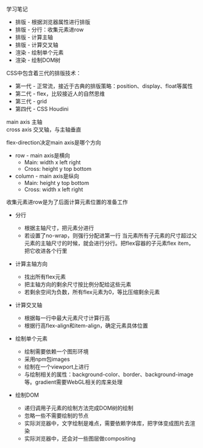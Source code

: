 学习笔记

* 排版 - 根据浏览器属性进行排版
* 排版 - 分行：收集元素进row
* 排版 - 计算主轴
* 排版 - 计算交叉轴
* 渲染 - 绘制单个元素
* 渲染 - 绘制DOM树

CSS中包含着三代的排版技术：  
* 第一代 - 正常流，接近于古典的排版策略：position、display、float等属性
* 第二代 - flex，比较接近人的自然思维
* 第三代 - grid
* 第四代 - CSS Houdini

main axis 主轴   
cross axis 交叉轴，与主轴垂直   

flex-direction决定main axis是哪个方向   
* row - main axis是横向
    * Main: width x left right
    * Cross: height y top bottom
* column - main axis是纵向
    * Main: height y top bottom
    * Cross: width x left right


收集元素进row是为了后面计算元素位置的准备工作   
* 分行
    * 根据主轴尺寸，把元素分进行
    * 若设置了no-wrap，则强行分配进第一行
当元素所有子元素的尺寸超过父元素的主轴尺寸的时候，就会进行分行。把flex容器的子元素flex item，把它收进各个行里

* 计算主轴方向
    * 找出所有flex元素
    * 把主轴方向的剩余尺寸按比例分配给这些元素
    * 若剩余空间为负数，所有flex元素为0，等比压缩剩余元素

* 计算交叉轴
    * 根据每一行中最大元素尺寸计算行高
    * 根据行高flex-align和item-align，确定元素具体位置

* 绘制单个元素
    * 绘制需要依赖一个图形环境
    * 采用npm包images
    * 绘制在一个viewport上进行
    * 与绘制相关的属性：background-color、border、background-image等。gradient需要WebGL相关的库来处理

* 绘制DOM
    * 递归调用子元素的绘制方法完成DOM树的绘制
    * 忽略一些不需要绘制的节点
    * 实际浏览器中，文字绘制是难点，需要依赖字体库，把字体变成图片去渲染
    * 实际浏览器中，还会对一些图层做compositing
